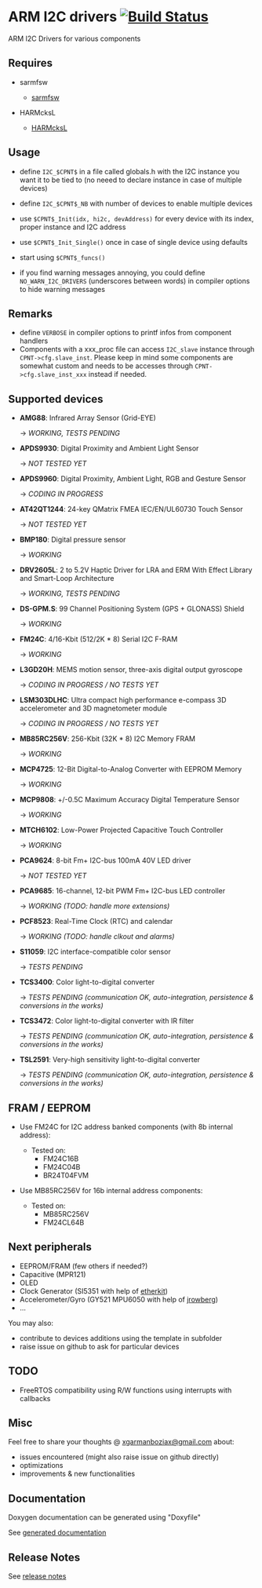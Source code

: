 # ARM I2C drivers [![Build Status](https://travis-ci.com/SMFSW/arm_i2c_drivers.svg?branch=master)](https://travis-ci.com/SMFSW/arm_i2c_drivers)

ARM I2C Drivers for various components

## Requires

- sarmfsw
  - [sarmfsw](https://github.com/SMFSW/sarmfsw)

- HARMcksL
  - [HARMcksL](https://github.com/SMFSW/HARMcksL)

## Usage

- define `I2C_$CPNT$` in a file called globals.h with the I2C instance you want it to be tied to (no neeed to declare instance in case of multiple devices)
- define `I2C_$CPNT$_NB` with number of devices to enable multiple devices
- use `$CPNT$_Init(idx, hi2c, devAddress)` for every device with its index, proper instance and I2C address
- use `$CPNT$_Init_Single()` once in case of single device using defaults
- start using `$CPNT$_funcs()`

- if you find warning messages annoying, you could define `NO_WARN_I2C_DRIVERS` (underscores between words) in compiler options to hide warning messages

## Remarks

- define `VERBOSE` in compiler options to printf infos from component handlers
- Components with a xxx_proc file can access `I2C_slave` instance through `CPNT->cfg.slave_inst`.
Please keep in mind some components are somewhat custom and needs to be accesses through `CPNT->cfg.slave_inst_xxx` instead if needed.

## Supported devices

- **AMG88**: Infrared Array Sensor (Grid-EYE)

  -> _WORKING, TESTS PENDING_

- **APDS9930**: Digital Proximity and Ambient Light Sensor

  -> _NOT TESTED YET_

- **APDS9960**: Digital Proximity, Ambient Light, RGB and Gesture Sensor

  -> _CODING IN PROGRESS_

- **AT42QT1244**: 24-key QMatrix FMEA IEC/EN/UL60730 Touch Sensor

  -> _NOT TESTED YET_

- **BMP180**: Digital pressure sensor

  -> _WORKING_

- **DRV2605L**: 2 to 5.2V Haptic Driver for LRA and ERM With Effect Library and Smart-Loop Architecture

  -> _WORKING, TESTS PENDING_

- **DS-GPM.S**: 99 Channel Positioning System (GPS + GLONASS) Shield

  -> _WORKING_

- **FM24C**: 4/16-Kbit (512/2K * 8) Serial I2C F-RAM

  -> _WORKING_

- **L3GD20H**: MEMS motion sensor, three-axis digital output gyroscope

  -> _CODING IN PROGRESS / NO TESTS YET_

- **LSM303DLHC**: Ultra compact high performance e-compass 3D accelerometer and 3D magnetometer module

  -> _CODING IN PROGRESS / NO TESTS YET_

- **MB85RC256V**: 256-Kbit (32K * 8) I2C Memory FRAM

  -> _WORKING_

- **MCP4725**: 12-Bit Digital-to-Analog Converter with EEPROM Memory

  -> _WORKING_

- **MCP9808**: +/-0.5C Maximum Accuracy Digital Temperature Sensor

  -> _WORKING_

- **MTCH6102**: Low-Power Projected Capacitive Touch Controller

  -> _WORKING_

- **PCA9624**: 8-bit Fm+ I2C-bus 100mA 40V LED driver

  -> _NOT TESTED YET_

- **PCA9685**: 16-channel, 12-bit PWM Fm+ I2C-bus LED controller

  -> _WORKING (TODO: handle more extensions)_

- **PCF8523**: Real-Time Clock (RTC) and calendar

  -> _WORKING (TODO: handle clkout and alarms)_

- **S11059**: I2C interface-compatible color sensor

  -> _TESTS PENDING_

- **TCS3400**: Color light-to-digital converter

  -> _TESTS PENDING (communication OK, auto-integration, persistence & conversions in the works)_

- **TCS3472**: Color light-to-digital converter with IR filter

  -> _TESTS PENDING (communication OK, auto-integration, persistence & conversions in the works)_

- **TSL2591**: Very-high sensitivity light-to-digital converter

  -> _TESTS PENDING (communication OK, auto-integration, persistence & conversions in the works)_


## FRAM / EEPROM

- Use FM24C for I2C address banked components (with 8b internal address):
  - Tested on:
    - FM24C16B
    - FM24C04B
    - BR24T04FVM

- Use MB85RC256V for 16b internal address components:
  - Tested on:
    - MB85RC256V
    - FM24CL64B

## Next peripherals

- EEPROM/FRAM (few others if needed?)
- Capacitive (MPR121)
- OLED
- Clock Generator (SI5351 with help of [etherkit](https://github.com/etherkit/Si5351Arduino))
- Accelerometer/Gyro (GY521 MPU6050 with help of [jrowberg](https://github.com/jrowberg/i2cdevlib/))
- ...

You may also:

- contribute to devices additions using the template in subfolder
- raise issue on github to ask for particular devices

## TODO

- FreeRTOS compatibility using R/W functions using interrupts with callbacks

## Misc

Feel free to share your thoughts @ xgarmanboziax@gmail.com about:

- issues encountered (might also raise issue on github directly)
- optimizations
- improvements & new functionalities

## Documentation

Doxygen documentation can be generated using "Doxyfile"

See [generated documentation](https://smfsw.github.io/arm_i2c_drivers/)

## Release Notes

See [release notes](ReleaseNotes.md)
